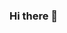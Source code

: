 ### Hi there 👋

<!--
**eyupelensar/eyupelensar** is a ✨ _special_ ✨ repository because its `README.md` (this file) appears on your GitHub profile.

Here are some ideas to get you started:

- 🔭 I’m currently working on ...
- 🌱 I’m currently learning ... Django
- 👯 I’m looking to collaborate on ...
- 🤔 I’m looking for help with ...
- 💬 Ask me about ...
- 📫 How to reach me: ... eyupelensaraktas@hotmail.com
- 😄 Pronouns: ...
- ⚡ Fun fact: ...
-->
